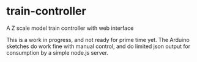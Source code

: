 train-controller
================

A Z scale model train controller with web interface

This is a work in progress, and not ready for prime time yet. The Arduino sketches do work fine
with manual control, and do limited json output for consumption by a simple node.js server.
